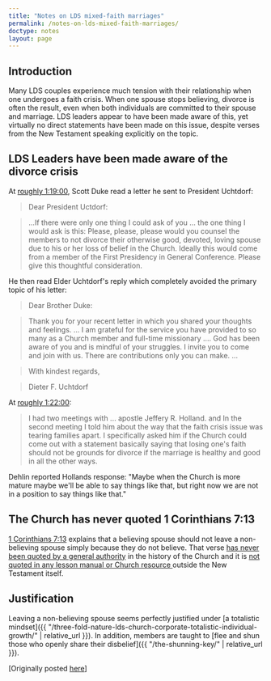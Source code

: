 ```yaml
---
title: "Notes on LDS mixed-faith marriages"
permalink: /notes-on-lds-mixed-faith-marriages/
doctype: notes
layout: page
---
```


## Introduction

Many LDS couples experience much tension with their relationship when one undergoes a faith crisis.  When one spouse stops believing, divorce is often the result, even when both individuals are committed to their spouse and marriage.  LDS leaders appear to have been made aware of this, yet virtually no direct statements have been made on this issue, despite verses from the New Testament speaking explicitly on the topic.

## LDS Leaders have been made aware of the divorce crisis

At [roughly 1:19:00](https://www.youtube.com/watch?v=_52cMf5ygOk), Scott Duke read a letter he sent to President Uchtdorf:

> Dear President Uctdorf:

> ...If there were only one thing I could ask of you ... the one thing I would ask is this:  Please, please, please would you counsel the members to not divorce their otherwise good, devoted, loving spouse due to his or her loss of belief in the Church.  Ideally this would come from a member of the First Presidency in General Conference.  Please give this thoughtful consideration.  

He then read Elder Uchtdorf's reply which completely avoided the primary topic of his letter:

> Dear Brother Duke:

> Thank you for your recent letter in which you shared your thoughts and feelings.  ... I am grateful for the service you have provided to so many as a Church member and full-time missionary ....  God has been aware of you and is mindful of your struggles.  I invite you to come and join with us.  There are contributions only you can make.  ...

> With kindest regards,

> Dieter F. Uchtdorf

At [roughly 1:22:00](https://www.youtube.com/watch?v=_52cMf5ygOk):

> I had two meetings with ... apostle Jeffery R. Holland.  and In the second meeting I told him about the way that the faith crisis issue was tearing families apart.  I specifically asked him if the Church could come out with a statement basically saying that losing one's faith should not be grounds for divorce if the marriage is healthy and good in all the other ways. 

Dehlin reported Hollands response: "Maybe when the Church is more mature maybe we'll be able to say things like that, but right now we are not in a position to say things like that."

## The Church has never quoted 1 Corinthians 7:13

[1 Corinthians 7:13](http://biblehub.com/1_corinthians/7-13.htm) explains that a believing spouse should not leave a non-believing spouse simply because they do not believe.  That verse [has never been quoted by a general authority](http://scriptures.byu.edu/#09207::c09207) in the history of the Church and it is [not quoted in any lesson manual or Church resource ](https://www.lds.org/search?lang=eng&query=%22let+her+not+leave+him%22) outside the New Testament itself.

## Justification

Leaving a non-believing spouse seems perfectly justified under [a totalistic mindset]({{ "/three-fold-nature-lds-church-corporate-totalistic-individual-growth/" | relative_url }}).  In addition, members are taught to [flee and shun those who openly share their disbelief]({{ "/the-shunning-key/" | relative_url }}).

[Originally posted [here](https://www.reddit.com/r/exmormon/comments/4ooj6y/fun_fact_the_church_has_never_quoted_1corinthians/)]
